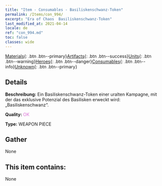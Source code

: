 ```yaml
---
title: "Item - Consumables - Basiliskenschwanz-Token"
permalink: /Items/con_994/
excerpt: "Era of Chaos  Basiliskenschwanz-Token"
last_modified_at: 2021-04-14
locale: de
ref: "con_994.md"
toc: false
classes: wide
---
```

 [Materials](/de/Items/){: .btn .btn--primary}[Artifacts](/de/Items/Artifacts/){: .btn .btn--success}[Units](/de/Items/Units/){: .btn .btn--warning}[Heroes](/de/Items/Heroes/){: .btn .btn--danger}[Consumables](/de/Items/Consumables/){: .btn .btn--info}[Unknown](/de/Items/Unknown/){: .btn .btn--primary}

## Details
 **Beschreibung:** Ein Basiliskenschwanz-Token einer uralten Kampagne, mit der das exklusive Potenzial des Basilisken erweckt wird: „Basiliskenschwanz“.

 **Quality:** <span style="color: #DA70D6">OK</span>

 **Type:** WEAPON PIECE

## Gather

  None

## This item contains:

  None

